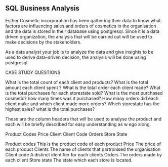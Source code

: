 ## SQL Business Analysis

Esther Cosmetic incorporation has been gathering their data  to know what factors are influencing sales and orders of cosmetics  in the organisation and the data is stored in their database using  postgresql. Since it is a data driven organization, the analysis that will be carried out  will be used to make decisions by the stakeholders.

As a data analyst your job is to analyze the data and give insights to be used to derive  data-driven  decision,  the analysis will be done using postgresql. 

CASE STUDY QUESTIONS

What is the total count of each client and products?
What is the total amount each  client spent ?
What is the total order each client  made?
What is the total purchases for each storestate sold?
What is the most purchased cosmetic? 
how many times was it purchased?
How many orders did each client make and which client  made  more orders?
Which storestate has the highest sales?
what is the total purchases?

These are the column headers that will be used to analyse the product and each will be briefly described for easy understanding as w ego along.

Product Codes
Price
Client
Client Code
Orders
Store State

Product codes
 This is the product code of each product
Price
The price of each product
Clients
The name of clients that partronised the organisation
Client code
A distinct identifier for each clients
Orders
 The orders made by each client
Store state
 The state which each store is located.

